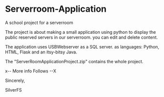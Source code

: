 # Serverroom-Application
A school project for a serverroom


The project is about making a small application using python to display the public reserved servers in our serverroom. you can edit and delete content. 

The application uses USBWebserver as a SQL server.
as languages: Python, HTML, Flask and an itsy-bitsy Java.

The "ServerRoomApplicationProject.zip" contains the whole project.

x-- More info Follows --X


Sincerely,


SilverFS
